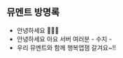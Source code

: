 ## 뮤멘트 방명록
* 안녕하세요 👩🏻‍💻
* 안녕하세요 아요 서버 여러분 - 수지 -
* 우리 뮤멘트와 함께 행복앱잼 갈겨요~!!
<!--

**Here are some ideas to get you started:**

🙋‍♀️ A short introduction - what is your organization all about?
🌈 Contribution guidelines - how can the community get involved?
👩‍💻 Useful resources - where can the community find your docs? Is there anything else the community should know?
🍿 Fun facts - what does your team eat for breakfast?
🧙 Remember, you can do mighty things with the power of [Markdown](https://docs.github.com/github/writing-on-github/getting-started-with-writing-and-formatting-on-github/basic-writing-and-formatting-syntax)
-->

